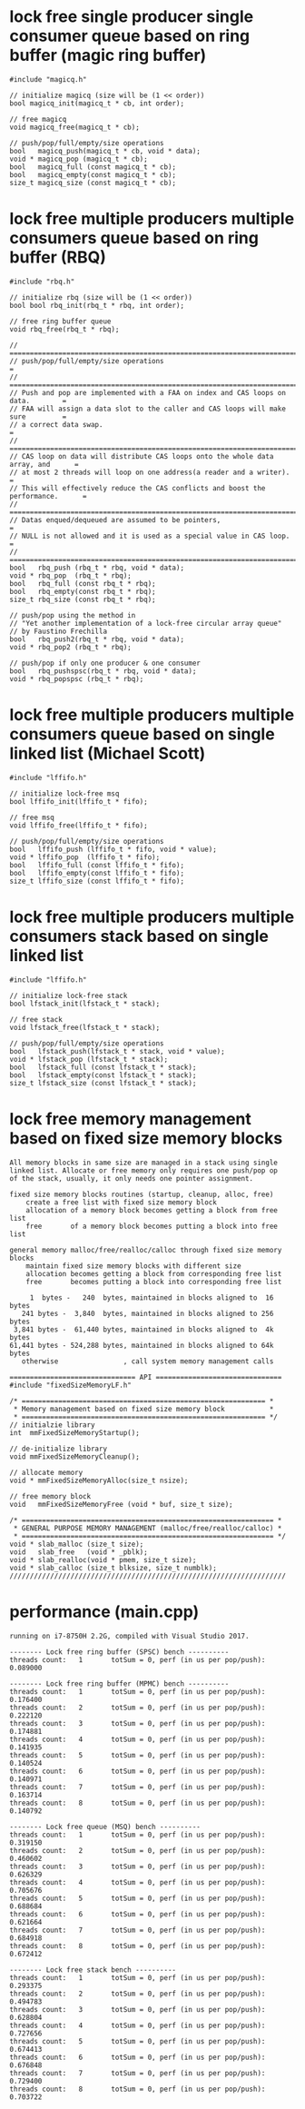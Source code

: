 # lock free single producer single consumer queue based on ring buffer (magic ring buffer)

	#include "magicq.h"
  
	// initialize magicq (size will be (1 << order))
	bool magicq_init(magicq_t * cb, int order);

	// free magicq
	void magicq_free(magicq_t * cb);

	// push/pop/full/empty/size operations
	bool   magicq_push(magicq_t * cb, void * data);
	void * magicq_pop (magicq_t * cb);
	bool   magicq_full (const magicq_t * cb);
	bool   magicq_empty(const magicq_t * cb);
	size_t magicq_size (const magicq_t * cb);

# lock free multiple producers multiple consumers queue based on ring buffer (RBQ)

	#include "rbq.h"
  
	// initialize rbq (size will be (1 << order))
	bool bool rbq_init(rbq_t * rbq, int order);

	// free ring buffer queue
	void rbq_free(rbq_t * rbq);

	// ================================================================================
	// push/pop/full/empty/size operations                                            =
	// ================================================================================
	// Push and pop are implemented with a FAA on index and CAS loops on data.        =
	// FAA will assign a data slot to the caller and CAS loops will make sure         =
	// a correct data swap.                                                           =
	// ================================================================================
	// CAS loop on data will distribute CAS loops onto the whole data array, and      =
	// at most 2 threads will loop on one address(a reader and a writer).             =
	// This will effectively reduce the CAS conflicts and boost the performance.      =
	// ================================================================================
	// Datas enqued/dequeued are assumed to be pointers,                              =
	// NULL is not allowed and it is used as a special value in CAS loop.             =
	// ================================================================================
	bool   rbq_push (rbq_t * rbq, void * data);
	void * rbq_pop  (rbq_t * rbq);
	bool   rbq_full (const rbq_t * rbq);
	bool   rbq_empty(const rbq_t * rbq);
	size_t rbq_size (const rbq_t * rbq);

	// push/pop using the method in 
	// "Yet another implementation of a lock-free circular array queue" 
	// by Faustino Frechilla
	bool   rbq_push2(rbq_t * rbq, void * data);
	void * rbq_pop2 (rbq_t * rbq);

	// push/pop if only one producer & one consumer
	bool   rbq_pushspsc(rbq_t * rbq, void * data);
	void * rbq_popspsc (rbq_t * rbq);

# lock free multiple producers multiple consumers queue based on single linked list (Michael Scott)

	#include "lffifo.h"

	// initialize lock-free msq
	bool lffifo_init(lffifo_t * fifo);

	// free msq
	void lffifo_free(lffifo_t * fifo);

	// push/pop/full/empty/size operations
	bool   lffifo_push (lffifo_t * fifo, void * value);
	void * lffifo_pop  (lffifo_t * fifo);
	bool   lffifo_full (const lffifo_t * fifo);
	bool   lffifo_empty(const lffifo_t * fifo);
	size_t lffifo_size (const lffifo_t * fifo);

# lock free multiple producers multiple consumers stack based on single linked list

	#include "lffifo.h"

	// initialize lock-free stack
	bool lfstack_init(lfstack_t * stack);

	// free stack
	void lfstack_free(lfstack_t * stack);

	// push/pop/full/empty/size operations
	bool   lfstack_push(lfstack_t * stack, void * value);
	void * lfstack_pop (lfstack_t * stack);
	bool   lfstack_full (const lfstack_t * stack);
	bool   lfstack_empty(const lfstack_t * stack);
	size_t lfstack_size (const lfstack_t * stack);

# lock free memory management based on fixed size memory blocks
   
	All memory blocks in same size are managed in a stack using single 
	linked list. Allocate or free memory only requires one push/pop op 
	of the stack, usually, it only needs one pointer assignment.

	fixed size memory blocks routines (startup, cleanup, alloc, free)       
		create a free list with fixed size memory block                      
		allocation of a memory block becomes getting a block from free list  
		free       of a memory block becomes putting a block into free list  
																		   
	general memory malloc/free/realloc/calloc through fixed size memory blocks             
		maintain fixed size memory blocks with different size                
		allocation becomes getting a block from corresponding free list      
		free       becomes putting a block into corresponding free list      
																		   
	     1  bytes -   240  bytes, maintained in blocks aligned to  16 bytes
	   241 bytes -  3,840  bytes, maintained in blocks aligned to 256 bytes
	 3,841 bytes -  61,440 bytes, maintained in blocks aligned to  4k bytes
	61,441 bytes - 524,288 bytes, maintained in blocks aligned to 64k bytes
	   otherwise                , call system memory management calls

	=============================== API ===============================
	#include "fixedSizeMemoryLF.h"

	/* ============================================================ *
	 * Memory management based on fixed size memory block           *
	 * ============================================================ */
	// initialzie library
	int  mmFixedSizeMemoryStartup();

	// de-initialize library
	void mmFixedSizeMemoryCleanup();

	// allocate memory
	void * mmFixedSizeMemoryAlloc(size_t nsize);

	// free memory block
	void   mmFixedSizeMemoryFree (void * buf, size_t size);

	/* ============================================================== *
	 * GENERAL PURPOSE MEMORY MANAGEMENT (malloc/free/realloc/calloc) *
	 * ============================================================== */
	void * slab_malloc (size_t size);
	void   slab_free   (void * _pblk);
	void * slab_realloc(void * pmem, size_t size);
	void * slab_calloc (size_t blksize, size_t numblk);
	////////////////////////////////////////////////////////////////////

# performance (main.cpp)
	
	running on i7-8750H 2.2G, compiled with Visual Studio 2017.

	-------- Lock free ring buffer (SPSC) bench ----------
	threads count:   1       totSum = 0, perf (in us per pop/push):  0.089000

	-------- Lock free ring buffer (MPMC) bench ----------
	threads count:   1       totSum = 0, perf (in us per pop/push):  0.176400
	threads count:   2       totSum = 0, perf (in us per pop/push):  0.222120
	threads count:   3       totSum = 0, perf (in us per pop/push):  0.174881
	threads count:   4       totSum = 0, perf (in us per pop/push):  0.141935
	threads count:   5       totSum = 0, perf (in us per pop/push):  0.140524
	threads count:   6       totSum = 0, perf (in us per pop/push):  0.140971
	threads count:   7       totSum = 0, perf (in us per pop/push):  0.163714
	threads count:   8       totSum = 0, perf (in us per pop/push):  0.140792

	-------- Lock free queue (MSQ) bench ----------
	threads count:   1       totSum = 0, perf (in us per pop/push):  0.319150
	threads count:   2       totSum = 0, perf (in us per pop/push):  0.460602
	threads count:   3       totSum = 0, perf (in us per pop/push):  0.626329
	threads count:   4       totSum = 0, perf (in us per pop/push):  0.705676
	threads count:   5       totSum = 0, perf (in us per pop/push):  0.688684
	threads count:   6       totSum = 0, perf (in us per pop/push):  0.621664
	threads count:   7       totSum = 0, perf (in us per pop/push):  0.684918
	threads count:   8       totSum = 0, perf (in us per pop/push):  0.672412

	-------- Lock free stack bench ----------
	threads count:   1       totSum = 0, perf (in us per pop/push):  0.293375
	threads count:   2       totSum = 0, perf (in us per pop/push):  0.494783
	threads count:   3       totSum = 0, perf (in us per pop/push):  0.628804
	threads count:   4       totSum = 0, perf (in us per pop/push):  0.727656
	threads count:   5       totSum = 0, perf (in us per pop/push):  0.674413
	threads count:   6       totSum = 0, perf (in us per pop/push):  0.676848
	threads count:   7       totSum = 0, perf (in us per pop/push):  0.729400
	threads count:   8       totSum = 0, perf (in us per pop/push):  0.703722
